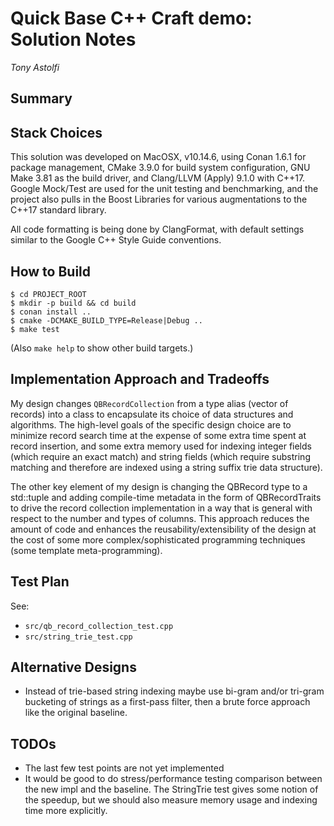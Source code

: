 # Quick Base C++ Craft demo: Solution Notes
_Tony Astolfi_

## Summary

## Stack Choices

This solution was developed on MacOSX, v10.14.6, using Conan 1.6.1 for
package management, CMake 3.9.0 for build system configuration, GNU
Make 3.81 as the build driver, and Clang/LLVM (Apply) 9.1.0 with
C++17.  Google Mock/Test are used for the unit testing and
benchmarking, and the project also pulls in the Boost Libraries for
various augmentations to the C++17 standard library.

All code formatting is being done by ClangFormat, with default
settings similar to the Google C++ Style Guide conventions.

## How to Build

```
$ cd PROJECT_ROOT
$ mkdir -p build && cd build
$ conan install ..
$ cmake -DCMAKE_BUILD_TYPE=Release|Debug .. 
$ make test
```

(Also `make help` to show other build targets.)

## Implementation Approach and Tradeoffs

My design changes `QBRecordCollection` from a type alias (vector of
records) into a class to encapsulate its choice of data structures and
algorithms.  The high-level goals of the specific design choice are to
minimize record search time at the expense of some extra time spent at
record insertion, and some extra memory used for indexing integer
fields (which require an exact match) and string fields (which require
substring matching and therefore are indexed using a string suffix
trie data structure).

The other key element of my design is changing the QBRecord type to a
std::tuple and adding compile-time metadata in the form of
QBRecordTraits to drive the record collection implementation in a way
that is general with respect to the number and types of columns.  This
approach reduces the amount of code and enhances the
reusability/extensibility of the design at the cost of some more
complex/sophisticated programming techniques (some template
meta-programming).

## Test Plan

See:

 - `src/qb_record_collection_test.cpp`
 - `src/string_trie_test.cpp`

## Alternative Designs

- Instead of trie-based string indexing maybe use bi-gram and/or
  tri-gram bucketing of strings as a first-pass filter, then a brute
  force approach like the original baseline.

## TODOs

- The last few test points are not yet implemented
- It would be good to do stress/performance testing comparison between
  the new impl and the baseline.  The StringTrie test gives some
  notion of the speedup, but we should also measure memory usage and
  indexing time more explicitly.
